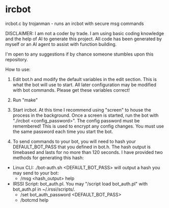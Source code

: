 # ircbot
ircbot.c by trojanman - runs an ircbot with secure msg commands

DISCLAIMER: I am not a coder by trade. I am using basic coding knowledge and the help of AI to generate this project.
All code has been generated by myself or an AI agent to assist with function building. 

I'm open to any suggestions if by chance someone stumbles upon this repository.

How to use:

1) Edit bot.h and modify the default variables in the edit section. This is what the bot will use to start. All later configuration may be modified with bot commands. Please get these variables correct!

2) Run "make"

3) Start ircbot. At this time I recommend using "screen" to house the process in the background. Once a screen is started, run the bot with "./ircbot <config_password>". The config password must be remembered! This is used to encrypt any config changes. You must use the same password each time you start the bot.

4) To send commands to your bot, you will need to hash your DEFAULT_BOT_PASS that you defined in bot.h. The hash output is timebased and lasts for no more than 120 seconds. I have provided two methods for generating this hash:
* Linux CLI: ./bot-auth.sh <DEFAULT_BOT_PASS> will output a hash you may send to your bot: 
    * /msg <botnick> <hash_output> help
* IRSSI Script: bot_auth.pl. You may "/script load bot_auth.pl" with bot_auth.pl in ~/.irssi/scripts/. 
    * /set bot_auth_password <DEFAULT_BOT_PASS>
    * /botcmd <botnick> help
